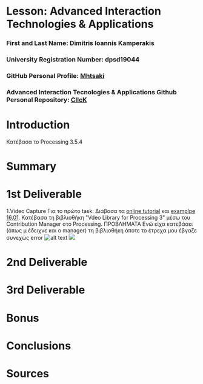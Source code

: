 # Lesson: Advanced Interaction Technologies & Applications

### First and Last Name: Dimitris Ioannis Kamperakis
### University Registration Number: dpsd19044
### GitHub Personal Profile: <a href="https://github.com/dpsd19044">Mhtsaki</a>

### Advanced Interaction Tecnologies & Applications Github Personal Repository: <a href="https://github.com/dpsd19044/Advanced-Interaction-Tecnologies-Applications-Individual-Assignment">ClIcK</a>

# Introduction
Κατέβασα το Processing 3.5.4
# Summary


# 1st Deliverable
1.Video Capture
Για το πρώτο task: 
Διάβασα τα <a href="https://processing.org/tutorials/video#live-video">online tutorial</a> και
<a href="http://learningprocessing.com/examples/chp16/example-16-01-Capture">examplpe 16.01</a>.
Κατέβασα τη βιβλιοθήκη "Vdeo Library for Processing 3" μέσω του Contribution Manager στο Processing.
ΠΡΟΒΛΗΜΑΤΑ
Ενώ είχα κατεβάσει (όπως μ έδειχνε και o manager) τη βιβλιοθήκη 
όποτε το έτρεχα μου έβγαζε συνεχώς error
![alt text](http://url/to/ERROR_PC.png)
<img src="ERRO_LAPTOP.png">



# 2nd Deliverable


# 3rd Deliverable 


# Bonus 


# Conclusions


# Sources
